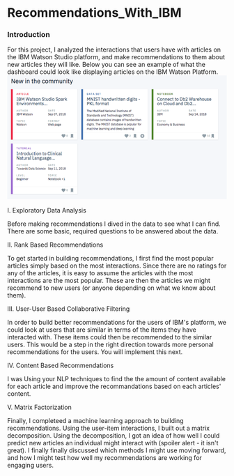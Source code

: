 # Recommendations_With_IBM

### Introduction

For this project, I analyzed the interactions that users have with articles on the IBM Watson Studio platform, and make recommendations to them about new articles they will like. Below you can see an example of what the dashboard could look like displaying articles on the IBM Watson Platform.
![](Example.png)

I. Exploratory Data Analysis

Before making recommendations I dived in the data to see what I can find. There are some basic, required questions to be answered about the data. 

II. Rank Based Recommendations

To get started in building recommendations, I first find the most popular articles simply based on the most interactions. Since there are no ratings for any of the articles, it is easy to assume the articles with the most interactions are the most popular. These are then the articles we might recommend to new users (or anyone depending on what we know about them).

III. User-User Based Collaborative Filtering

In order to build better recommendations for the users of IBM's platform, we could look at users that are similar in terms of the items they have interacted with. These items could then be recommended to the similar users. This would be a step in the right direction towards more personal recommendations for the users. You will implement this next.

IV. Content Based Recommendations 

I was Using your NLP techniques to find the the amount of content available for each article and improve the recommandations based on each articles' content.

V. Matrix Factorization

Finally, I completeed a machine learning approach to building recommendations. Using the user-item interactions, I built out a matrix decomposition. Using the decomposition, I got an idea of how well I could predict new articles an individual might interact with (spoiler alert - it isn't great). I finally finally discussed which methods I might use moving forward, and how I might test how well my recommendations are working for engaging users.
